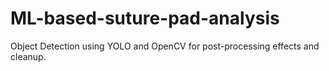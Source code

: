 # ML-based-suture-pad-analysis

Object Detection using YOLO and OpenCV for post-processing effects and cleanup.